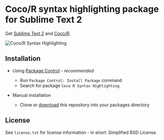 
# Coco/R syntax highlighting package for Sublime Text 2

Get [Sublime Text 2](http://www.sublimetext.com/2) and [Coco/R](http://www.ssw.uni-linz.ac.at/coco/).

![Coco/R Syntax Highlighting](https://github.com/mschoebel/cocosyntax/wiki/cocor_syntaxhighlighting.png)

## Installation

* Using [Package Control](http://wbond.net/sublime_packages/package_control) - *recommended*  

  - Run `Package Control: Install Package` command
  - Search for package `Coco R Syntax Highlighting`

* Manual installation

  - Clone or [download](https://github.com/mschoebel/cocosyntax/archive/master.zip) this repository into your packages directory

## License 

See `license.txt` for license information - in short: Simplified BSD License.
